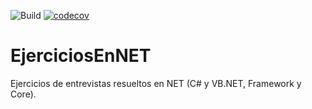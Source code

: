 ![Build](https://github.com/rpgrca/EjerciciosEnNET/workflows/Build/badge.svg?branch=main) [![codecov](https://codecov.io/gh/rpgrca/EjerciciosEnNET/branch/main/graph/badge.svg?token=Z5Y4J7M71A)](https://codecov.io/gh/rpgrca/EjerciciosEnNET)

# EjerciciosEnNET

Ejercicios de entrevistas resueltos en NET (C# y VB.NET, Framework y Core).
